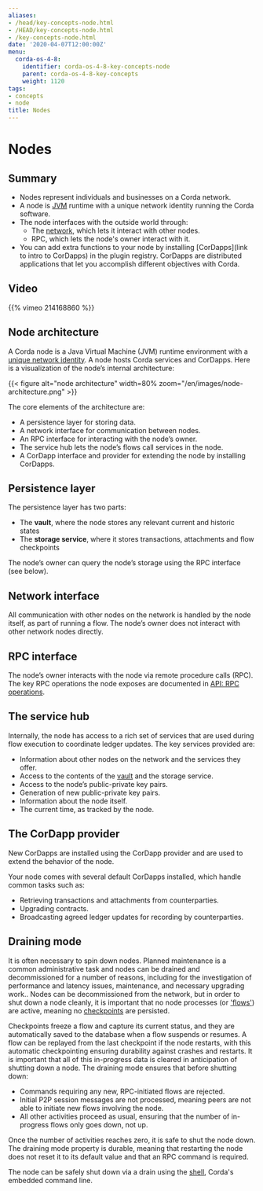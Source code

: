 ```yaml
---
aliases:
- /head/key-concepts-node.html
- /HEAD/key-concepts-node.html
- /key-concepts-node.html
date: '2020-04-07T12:00:00Z'
menu:
  corda-os-4-8:
    identifier: corda-os-4-8-key-concepts-node
    parent: corda-os-4-8-key-concepts
    weight: 1120
tags:
- concepts
- node
title: Nodes
---
```



# Nodes

## Summary

* Nodes represent individuals and businesses on a Corda network.
* A node is [JVM](https://www.infoworld.com/article/3272244/what-is-the-jvm-introducing-the-java-virtual-machine.html) runtime with a unique network identity running the Corda software.
* The node interfaces with the outside world through:
  * The [network](key-concepts-ecosystem.md), which lets it interact with other nodes.
  * RPC, which lets the node's owner interact with it.
* You can add extra functions to your node by installing [CorDapps](link to intro to CorDapps) in the plugin registry. CorDapps are distributed applications that let you accomplish different objectives with Corda.

## Video

{{% vimeo 214168860 %}}

## Node architecture

A Corda node is a Java Virtual Machine (JVM) runtime environment with a [unique network identity](../../../../../en/platform/corda/4.8/open-source/key-concepts-ecosystem.html#node-identities). A node hosts Corda services and
CorDapps. Here is a visualization of the node’s internal architecture:

{{< figure alt="node architecture" width=80% zoom="/en/images/node-architecture.png" >}}

The core elements of the architecture are:

* A persistence layer for storing data.
* A network interface for communication between nodes.
* An RPC interface for interacting with the node’s owner.
* The service hub lets the node’s flows call services in the node.
* A CorDapp interface and provider for extending the node by installing CorDapps.

## Persistence layer

The persistence layer has two parts:

* The **vault**, where the node stores any relevant current and historic states
* The **storage service**, where it stores transactions, attachments and flow checkpoints

The node’s owner can query the node’s storage using the RPC interface (see below).

## Network interface

All communication with other nodes on the network is handled by the node itself, as part of running a flow. The
node’s owner does not interact with other network nodes directly.

## RPC interface

The node’s owner interacts with the node via remote procedure calls (RPC). The key RPC operations the node exposes
are documented in [API: RPC operations](api-rpc.md).

## The service hub

Internally, the node has access to a rich set of services that are used during flow execution to coordinate ledger
updates. The key services provided are:

* Information about other nodes on the network and the services they offer.
* Access to the contents of the [vault](../../../../../en/platform/corda/4.8/open-source/key-concepts-vault.html) and the storage service.
* Access to the node’s public-private key pairs.
* Generation of new public-private key pairs.
* Information about the node itself.
* The current time, as tracked by the node.

## The CorDapp provider

New CorDapps are installed using the CorDapp provider and are used to extend the behavior of the node.

Your node comes with several default CorDapps installed, which handle common tasks such as:

* Retrieving transactions and attachments from counterparties.
* Upgrading contracts.
* Broadcasting agreed ledger updates for recording by counterparties.

## Draining mode

It is often necessary to spin down nodes. Planned maintenance is a common administrative task and nodes can be drained and decommissioned for a number of reasons, including for the investigation
of performance and latency issues, maintenance, and necessary upgrading work.. Nodes can be decommissioned from the network, but in order to shut down a node cleanly, it is important that no node processes (or ['flows'](../../../../../en/platform/corda/4.8/open-source/key-concepts-flows.md)) are active,
meaning no [checkpoints](../../../../../en/platform/corda/4.8/open-source/contributing-flow-internals.html#checkpoints) are persisted.

Checkpoints freeze a flow and capture its current status, and they are automatically saved to the database when a flow suspends or resumes. A flow can be replayed from the last checkpoint if the node restarts, with this automatic checkpointing
ensuring durability against crashes and restarts. It is important that all of this in-progress data is cleared in anticipation of shutting down a node. The draining mode ensures that before shutting down:

* Commands requiring any new, RPC-initiated flows are rejected.
* Initial P2P session messages are not processed, meaning peers are not able to initiate new flows involving the node.
* All other activities proceed as usual, ensuring that the number of in-progress flows only goes down, not up.

Once the number of activities reaches zero, it is safe to shut the node down.
The draining mode property is durable, meaning that restarting the node does not reset it to its default value and that an RPC command is required.

The node can be safely shut down via a drain using the [shell](../../../../../en/platform/corda/4.8/open-source/shell.md), Corda's embedded command line.
